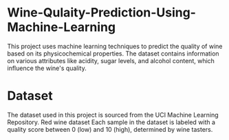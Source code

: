 # Wine-Qulaity-Prediction-Using-Machine-Learning
This project uses machine learning techniques to predict the quality of wine based on its physicochemical properties. The dataset contains information on various attributes like acidity, sugar levels, and alcohol content, which influence the wine's quality.
# Dataset
The dataset used in this project is sourced from the UCI Machine Learning Repository. 
Red wine dataset
Each sample in the dataset is labeled with a quality score between 0 (low) and 10 (high), determined by wine tasters.
